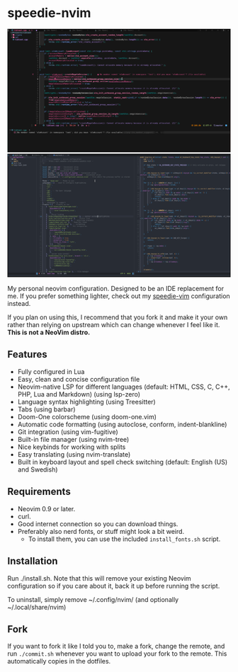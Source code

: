 # speedie-nvim

![img](/screenshots/scr0.png)
![img](/screenshots/scr1.png)

My personal neovim configuration. Designed to be an IDE replacement for me.
If you prefer something lighter, check out my [speedie-vim](https://git.speedie.site/speedie/speedie-vim) configuration instead.

If you plan on using this, I recommend that you fork it and make it your own rather than relying on upstream which
can change whenever I feel like it. **This is not a NeoVim distro.**

## Features

- Fully configured in Lua
- Easy, clean and concise configuration file
- Neovim-native LSP for different languages (default: HTML, CSS, C, C++, PHP, Lua and Markdown) (using lsp-zero)
- Language syntax highlighting (using Treesitter)
- Tabs (using barbar)
- Doom-One colorscheme (using doom-one.vim)
- Automatic code formatting (using autoclose, conform, indent-blankline)
- Git integration (using vim-fugitive)
- Built-in file manager (using nvim-tree)
- Nice keybinds for working with splits
- Easy translating (using nvim-translate)
- Built in keyboard layout and spell check switching (default: English (US) and Swedish)

## Requirements

- Neovim 0.9 or later.
- curl.
- Good internet connection so you can download things.
- Preferably also nerd fonts, or stuff might look a bit weird.
  - To install them, you can use the included `install_fonts.sh` script.

## Installation

Run ./install.sh. Note that this will remove your
existing Neovim configuration so if you care about it, back it up before running the script.

To uninstall, simply remove ~/.config/nvim/ (and optionally ~/.local/share/nvim)

## Fork

If you want to fork it like I told you to, make a fork, change the remote,
and run `./commit.sh` whenever you want to upload your fork to the remote. This
automatically copies in the dotfiles.
